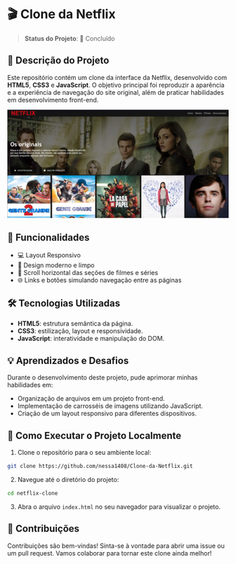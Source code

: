 # 🎬 Clone da Netflix

> **Status do Projeto**: 🚀 Concluído

## 📌 Descrição do Projeto
Este repositório contém um clone da interface da Netflix, desenvolvido com **HTML5**, **CSS3** e **JavaScript**. O objetivo principal foi reproduzir a aparência e a experiência de navegação do site original, além de praticar habilidades em desenvolvimento front-end.

![Netflix Clone Preview](https://github.com/nessa1408/Clone-da-Netflix/blob/main/img/clone%20netflix.png)

## 🎯 Funcionalidades
- 💻 Layout Responsivo
- 🎨 Design moderno e limpo
- 🔄 Scroll horizontal das seções de filmes e séries
- 🌐 Links e botões simulando navegação entre as páginas

## 🛠️ Tecnologias Utilizadas
- **HTML5**: estrutura semântica da página.
- **CSS3**: estilização, layout e responsividade.
- **JavaScript**: interatividade e manipulação do DOM.

## 💡 Aprendizados e Desafios
Durante o desenvolvimento deste projeto, pude aprimorar minhas habilidades em:
- Organização de arquivos em um projeto front-end.
- Implementação de carrosséis de imagens utilizando JavaScript.
- Criação de um layout responsivo para diferentes dispositivos.

## 🚀 Como Executar o Projeto Localmente
1. Clone o repositório para o seu ambiente local:
 ```bash
git clone https://github.com/nessa1408/Clone-da-Netflix.git
```
2. Navegue até o diretório do projeto:
```bash
cd netflix-clone
```
3. Abra o arquivo ```index.html``` no seu navegador para visualizar o projeto.

## 🤝 Contribuições
Contribuições são bem-vindas! Sinta-se à vontade para abrir uma issue ou um pull request. Vamos colaborar para tornar este clone ainda melhor!
